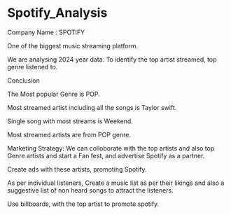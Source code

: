 # Spotify_Analysis
Company Name : SPOTIFY

One of the biggest music streaming platform.

We are analysing 2024 year data. To identify the top artist streamed, top genre listened to.

Conclusion

The Most popular Genre is POP. 

Most streamed  artist including all the songs is Taylor swift.

Single song with most streams is Weekend.

Most streamed artists are from POP genre.

Marketing Strategy:
We can colloborate with the top artists and also top Genre artists and start a Fan fest, and advertise Spotify as a partner.

Create ads with these artists, promoting Spotify.

As per individual listeners, Create a music list as per their likings and also a suggestive list of non heard songs to attract the listeners.

Use billboards, with the top artist to promote spotify.

